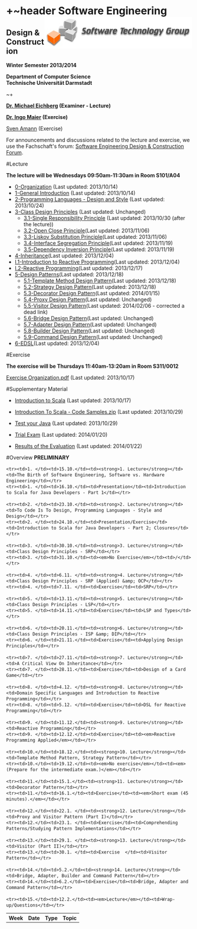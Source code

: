 +~header
Software Engineering <img src="Images/STG-logo.jpg" title="Software Technology Group" style="float:right">
===
Design & Construction
---

**Winter Semester 2013/2014**
                        
**Department of Computer Science**  
**Technische Universität Darmstadt**

~+


**[Dr. Michael Eichberg](mailto:eichberg@informatik.tu-darmstadt.de) (Examiner - Lecture)**

**[Dr. Ingo Maier](mailto:maier@st.informatik.tu-darmstadt.de) (Exercise)**

[Sven Amann](mailto:amann@st.informatik.tu-darmstadt.de) (Exercise)

For announcements and discussions related to the lecture and exercise, we use the Fachschaft's forum: [Software Engineering Design & Construction Forum](https://www.fachschaft.informatik.tu-darmstadt.de/forum//viewforum.php?f=234).

#Lecture

**The lecture will be Wednesdays 09:50am-11:30am in Room S101/A04**

* [0-Organization](0-Organization.html) (Last updated: 2013/10/14)
* [1-General Introduction](1-Introduction-General.html) (Last updated: 2013/10/14)
* [2-Programming Languages - Design and Style](2-PL-Design-Style.html) (Last updated: 2013/10/24)
* [3-Class Design Principles](3-CDP.html) (Last updated: Unchanged) 
	* [3.1-Single Responsibility Principle](3.1-SRP.html) (Last updated: 2013/10/30 (after the lecture))
	* [3.2-Open Close Principle](3.2-OCP.html)(Last updated: 2013/11/06)
	* [3.3-Liskov Substitution Principle](3.3-LSP.html)(Last updated: 2013/11/06)
	* [3.4-Interface Segregation Principle](3.4-ISP.html)(Last updated: 2013/11/19)
	* [3.5-Dependency Inversion Principle](3.5-DIP.html)(Last updated: 2013/11/19)
* [4-Inheritance](4-Inheritance.html)(Last updated: 2013/12/04)
* [I.1-Introduction to Reactive Programming](I-1.1-ReactiveProgramming.pdf)(Last updated: 2013/12/04)
* [I.2-Reactive Programming](I-1.2-ReactiveProgramming.pdf)(Last updated: 2013/12/17)
* [5-Design Patterns](5-DesignPatterns.html)(Last updated: 2013/12/18)	
	* [5.1-Template Method Design Pattern](5.1-TemplateMethod.html)(Last updated: 2013/12/18)	 
	* [5.2-Strategy Design Pattern](5.2-Strategy.html)(Last updated: 2013/12/18)
	* [5.3-Decorator Design Pattern](5.3-Decorator.html)(Last updated: 2014/01/15) 
	* [5.4-Proxy Design Pattern](5.4-Proxy.html)(Last updated: Unchanged)
	* [5.5-Visitor Design Pattern](5.5-Visitor.html)(Last updated: 2014/02/06 - corrected a dead link)
	* [5.6-Bridge Design Pattern](5.6-Bridge.html)(Last updated: Unchanged)
	* [5.7-Adapter Design Pattern](5.7-Adapter.html)(Last updated: Unchanged)
	* [5.8-Builder Design Pattern](5.8-Builder.html)(Last updated: Unchanged)
	* [5.9-Command Design Pattern](5.9-Command.html)(Last updated: Unchanged)
* [6-EDSL](6-EDSL.html)(Last updated: 2013/12/04)	

#Exercise

**The exercise will be Thursdays 11:40am-13:20am in Room S311/0012**

[Exercise Organization.pdf](Exercise.pdf) (Last updated: 2013/10/17)

#Supplementary Material

* [Introduction to Scala](Introduction-Scala.html) (Last updated: 2013/10/17)
* [Introduction To Scala - Code Samples.zip](Code/RPNCalculatorFromJavaToScala.zip) (Last updated: 2013/10/29)
* [Test your Java](TestYourJava.html) (Last updated: 2013/10/29)
* [Trial Exam](TrialExam.pdf) (Last updated: 2014/01/20)

* [Results of the Evaluation](Evaluation-Results.pdf) (Last updated: 2014/01/22)

#Overview
**PRELIMINARY**

<table class="overview">
	<tr><th>Week</th><th>Date</th><th>Type</th><th>Topic</th></tr>
	
	<tr><td>1. </td><td>15.10.</td><td><strong>1. Lecture</strong></td><td>The Birth of Software Engineering, Software vs. Hardware Engineering</td></tr>
	<tr><td>1. </td><td>16.10.</td><td>Presentation</td><td>Introduction to Scala for Java Developers - Part 1</td></tr>

	<tr><td>2. </td><td>23.10.</td><td><strong>2. Lecture</strong></td><td>To Code Is To Design, Programming Languages - Style and Design</td></tr>
	<tr><td>2. </td><td>24.10.</td><td>Presentation/Exercise</td><td>Introduction to Scala for Java Developers - Part 2; Closures</td></tr>

	<tr><td>3. </td><td>30.10.</td><td><strong>3. Lecture</strong></td><td>Class Design Principles - SRP</td></tr>
	<tr><td>3. </td><td>31.10.</td><td><em>No Exercise</em></td><td>/</td></tr>

	<tr><td>4. </td><td>6.11. </td><td><strong>4. Lecture</strong></td><td>Class Design Principles - SRP (Applied) &amp; OCP</td></tr>
	<tr><td>4. </td><td>7.11. </td><td>Exercise</td><td>SRP</td></tr>

	<tr><td>5. </td><td>13.11.</td><td><strong>5. Lecture</strong></td><td>Class Design Principles - LSP</td></tr>
	<tr><td>5. </td><td>14.11.</td><td>Exercise</td><td>LSP and Types</td></tr>

	<tr><td>6. </td><td>20.11.</td><td><strong>6. Lecture</strong></td><td>Class Design Principles - ISP &amp; DIP</td></tr>
	<tr><td>6. </td><td>21.11.</td><td>Exercise</td><td>Applying Design Principles</td></tr>

	<tr><td>7. </td><td>27.11.</td><td><strong>7. Lecture</strong></td><td>A Critical View On Inheritance</td></tr>	
	<tr><td>7. </td><td>28.11.</td><td>Exercise</td><td>Design of a Card Game</td></tr>

	<tr><td>8. </td><td>4.12. </td><td><strong>8. Lecture</strong></td><td>Domain Specific Languages and Introduction to Reactive Programming</td></tr>
	<tr><td>8. </td><td>5.12. </td><td>Exercise</td><td>DSL for Reactive Programming</td></tr>

	<tr><td>9. </td><td>11.12.</td><td><strong>9. Lecture</strong></td><td>Reactive Programming</td></tr>
	<tr><td>9. </td><td>12.12.</td><td>Exercise</td><td><em>Reactive Programming Applied</em></td></tr>

	<tr><td>10.</td><td>18.12.</td><td><strong>10. Lecture</strong></td><td>Template Method Pattern, Strategy Pattern</td></tr>	
	<tr><td>10.</td><td>19.12.</td><td><em>No exercise</em></td><td><em>(Prepare for the intermediate exam.)</em></td></tr>

	<tr><td>11.</td><td>15.1.</td><td><strong>11. Lecture</strong></td><td>Decorator Pattern</td></tr>
	<tr><td>11.</td><td>16.1.</td><td>Exercise</td><td><em>Short exam (45 minutes).</em></td></tr> 

	<tr><td>12.</td><td>22.1. </td><td><strong>12. Lecture</strong></td><td>Proxy and Visitor Pattern (Part I)</td></tr>
	<tr><td>12.</td><td>23.1. </td><td>Exercise</td><td>Comprehending Patterns/Studying Pattern Implementations</td></tr>

	<tr><td>13.</td><td>29.1. </td><td><strong>13. Lecture</strong></td><td>Visitor (Part II)</td></tr>
	<tr><td>13.</td><td>30.1. </td><td>Exercise  </td><td>Visitor Pattern</td></tr>

	<tr><td>14.</td><td>5.2.</td><td><strong>14. Lecture</strong></td><td>Bridge, Adapter, Builder and Command Pattern</td></tr>
	<tr><td>14.</td><td>6.2.</td><td>Exercise</td><td>Bridge, Adapter and Command Pattern</td></tr>
	
	<tr><td>15.</td><td>12.2.</td><td><em>Lecture</em></td><td>Wrap-up/Questions</td></tr>
</table>




